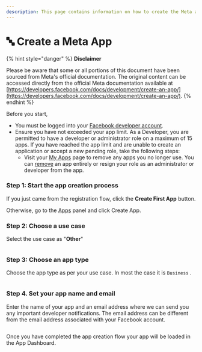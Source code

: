 ```yaml
---
description: This page contains information on how to create the Meta app.
---
```


# 🔤 Create a Meta App

{% hint style="danger" %}
**Disclaimer**

Please be aware that some or all portions of this document have been sourced from Meta's official documentation. The original content can be accessed directly from the official Meta documentation available at [https://developers.facebook.com/docs/development/create-an-app/](https://developers.facebook.com/docs/development/create-an-app/).
{% endhint %}

Before you start,

* You must be logged into your [Facebook developer account](https://developers.facebook.com/docs/development/register).
* Ensure you have not exceeded your app limit. As a Developer, you are permitted to have a developer or administrator role on a maximum of 15 apps. If you have reached the app limit and are unable to create an application or accept a new pending role, take the following steps:
  * Visit your [My Apps](https://developers.facebook.com/apps/) page to remove any apps you no longer use. You can [remove](https://developers.facebook.com/docs/development/create-an-app/app-dashboard/app-states/#removing-apps) an app entirely or resign your role as an administrator or developer from the app.

### Step 1: Start the app creation process <a href="#step-1--start-the-app-creation-process" id="step-1--start-the-app-creation-process"></a>

If you just came from the registration flow, click the **Create First App** button.

Otherwise, go to the [Apps](https://developers.facebook.com/apps) panel and click Create App.

### Step 2: Choose a use case <a href="#step-2--choose-a-use-case" id="step-2--choose-a-use-case"></a>

Select the use case as "**Other**"

<figure><img src="../../../../../.gitbook/assets/1 – 7.png" alt=""><figcaption></figcaption></figure>

### Step 3: Choose an app type <a href="#step-1--choose-an-app-type" id="step-1--choose-an-app-type"></a>

Choose the app type as per your use case. In most the case it is `Business` .

<figure><img src="../../../../../.gitbook/assets/1 – 8.png" alt=""><figcaption></figcaption></figure>

### Step 4. Set your app name and email <a href="#step-2--set-your-app-name-and-email" id="step-2--set-your-app-name-and-email"></a>

Enter the name of your app and an email address where we can send you any important developer notifications. The email address can be different from the email address associated with your Facebook account.

<figure><img src="../../../../../.gitbook/assets/1 – 9.png" alt=""><figcaption></figcaption></figure>

Once you have completed the app creation flow your app will be loaded in the App Dashboard.

<figure><img src="https://github.com/airayzing/helpdocs/blob/develop/.gitbook/assets/image%20(57).png" alt=""><figcaption></figcaption></figure>
